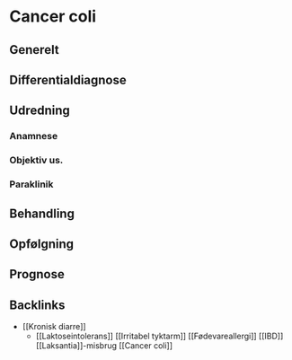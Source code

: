 # Cancer coli
## Generelt


## Differentialdiagnose


## Udredning
### Anamnese

### Objektiv us.

### Paraklinik

## Behandling


## Opfølgning


## Prognose


## Backlinks
* [[Kronisk diarre]]
	* [[Laktoseintolerans]]
[[Irritabel tyktarm]]
[[Fødevareallergi]]
[[IBD]]
[[Laksantia]]-misbrug
[[Cancer coli]]

<!-- #anki/tag/med/gp #anki/deck/Medicine #anki/tag/med/Abdominal surgery# #anki/tag/med/Hepato- gastroenterology# -->

<!-- {BearID:9D4652EE-1C57-40F1-A035-7FB74DE5FC35-51703-00006969DDE1A63F} -->
